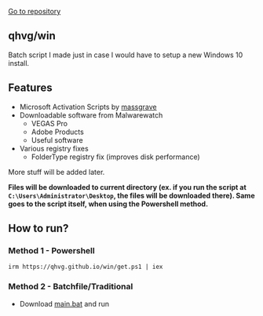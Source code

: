 [Go to repository](https://github.com/qhvg/win)
## qhvg/win
Batch script I made just in case I would have to setup a new Windows 10 install.

## Features

- Microsoft Activation Scripts by [massgrave](https://github.com/massgravel)
- Downloadable software from Malwarewatch
  - VEGAS Pro
  - Adobe Products
  - Useful software
- Various registry fixes
  - FolderType registry fix (improves disk performance)

More stuff will be added later.

**Files will be downloaded to current directory (ex. if you run the script at `C:\Users\Administrator\Desktop`, the files will be downloaded there). Same goes to the script itself, when using the Powershell method.**

## How to run?
### Method 1 - Powershell
`irm https://qhvg.github.io/win/get.ps1 | iex`
### Method 2 - Batchfile/Traditional
- Download [main.bat](https://github.com/qhvg/win/blob/main/main.bat) and run
